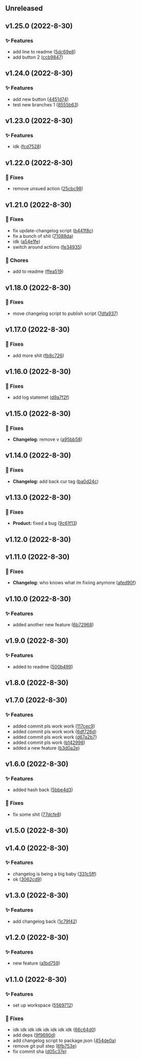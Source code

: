 
## Unreleased 


## v1.25.0 (2022-8-30)

### ✨ Features

- add line to readme ([5dc69e8](https://github.com/BrandSourceDigital/alta/commit/5dc69e858a56e532f2de8e3a7f43873d816469f7))
- add button 2 ([ccb9847](https://github.com/BrandSourceDigital/alta/commit/ccb9847962df4589676bc081f44f38912fe65283))


## v1.24.0 (2022-8-30)

### ✨ Features

- add new button ([4451d74](https://github.com/BrandSourceDigital/alta/commit/4451d7462e88a98b72104377ef1a44c66fe1a6bf))
- test new branches 1 ([8555b63](https://github.com/BrandSourceDigital/alta/commit/8555b63df2c7a89eefc226c4805296121b6e4855))


## v1.23.0 (2022-8-30)

### ✨ Features

- idk ([fcd7528](https://github.com/BrandSourceDigital/alta/commit/fcd752805c88f8a2e5a4dc7dccbb7eab3ea91849))


## v1.22.0 (2022-8-30)

### 🐛 Fixes

- remove unsued action ([25cbc98](https://github.com/BrandSourceDigital/alta/commit/25cbc98a225997624964e8f1aa151f0f1e89df1a))


## v1.21.0 (2022-8-30)

### 🐛 Fixes

- fix update-changelog script ([b441f8c](https://github.com/BrandSourceDigital/alta/commit/b441f8c2d5528cecba0eea261af0e85b0bf24afb))
- fix a bunch of shit ([71088da](https://github.com/BrandSourceDigital/alta/commit/71088da5232f30a3cc2a671b4bbe85fb6d044bd6))
- idk ([a54e1fe](https://github.com/BrandSourceDigital/alta/commit/a54e1feca8e8db2e6ea0987142e83d928d7f8dd3))
- switch around actions ([fe34935](https://github.com/BrandSourceDigital/alta/commit/fe34935c09c8b83d58c7a820a1e55504ef7f01be))

### 🔧 Chores

- add to readme ([ffea519](https://github.com/BrandSourceDigital/alta/commit/ffea519311a6fa4f478e916345961b91d5f13701))


## v1.18.0 (2022-8-30)

### 🐛 Fixes

- move changelog script to publish script ([7dfa937](https://github.com/BrandSourceDigital/alta/commit/7dfa937b9deb26b27e20d985e8e330d2b5f3aa99))


## v1.17.0 (2022-8-30)

### 🐛 Fixes

- add more shit ([fb8c726](https://github.com/BrandSourceDigital/alta/commit/fb8c7261f371f754b9967eef407db06c96899202))


## v1.16.0 (2022-8-30)

### 🐛 Fixes

- add log statemet ([d9a7f2f](https://github.com/BrandSourceDigital/alta/commit/d9a7f2f3e153e5741e409b9421531ea49d33ef15))


## v1.15.0 (2022-8-30)

### 🐛 Fixes

- **Changelog:** remove v ([a95bb58](https://github.com/BrandSourceDigital/alta/commit/a95bb5818429e93eaa595a696376e6a8047c9402))


## v1.14.0 (2022-8-30)

### 🐛 Fixes

- **Changelog:** add back cur tag ([ba0d24c](https://github.com/BrandSourceDigital/alta/commit/ba0d24c3caff697a7e359ee912fbbdc92a09e7d0))


## v1.13.0 (2022-8-30)

### 🐛 Fixes

- **Product:** fixed a bug ([9c61f13](https://github.com/BrandSourceDigital/alta/commit/9c61f134c6059e35b07f368c3e77c3eed0156482))


## v1.12.0 (2022-8-30)


## v1.11.0 (2022-8-30)

### 🐛 Fixes

- **Changelog:** who knows what im fixiing anymore ([afed90f](https://github.com/BrandSourceDigital/alta/commit/afed90fc3a944b26edea9ad51b05044d8e0deec9))


## v1.10.0 (2022-8-30)

### ✨ Features

- added another new feature ([6b72968](https://github.com/BrandSourceDigital/alta/commit/6b72968fe82b70c110437d75f7539e8d9a4a8598))


## v1.9.0 (2022-8-30)

### ✨ Features

- added to readme ([500b499](https://github.com/BrandSourceDigital/alta/commit/500b4998cf9699aad984bcb05025f200bf2bf273))


## v1.8.0 (2022-8-30)


## v1.7.0 (2022-8-30)

### ✨ Features

- added commit pls work work ([117cec9](https://github.com/BrandSourceDigital/alta/commit/117cec99072b92a81b6cb04003a04f04dab3eeea))
- added commit pls work work ([6df726d](https://github.com/BrandSourceDigital/alta/commit/6df726d32f5404b07bba66faa453c18e8eab7429))
- added commit pls work work ([d67a2b7](https://github.com/BrandSourceDigital/alta/commit/d67a2b74d9bb5f9443d7ada3c067f69a020d6210))
- added commit pls work ([b142998](https://github.com/BrandSourceDigital/alta/commit/b142998009ad6b7cde0f82b082f1781dcb63ffc9))
- added a new feature ([b3d0a2e](https://github.com/BrandSourceDigital/alta/commit/b3d0a2e8833102003986a21285818aa6df44cfcb))


## v1.6.0 (2022-8-30)

### ✨ Features

- added hash back ([5bbe4d3](https://github.com/BrandSourceDigital/alta/commit/5bbe4d38fcb28e6d1b69c80a187e56374fc3fcf5))

### 🐛 Fixes

- fix some shit ([77dcfe8](https://github.com/BrandSourceDigital/alta/commit/77dcfe888509b2b3bd731f30f80e8d942d1dd665))


## v1.5.0 (2022-8-30)


## v1.4.0 (2022-8-30)

### ✨ Features

- changelog is being a big baby ([331c5ff](https://github.com/BrandSourceDigital/alta/commit/331c5ff2166e6566e54464ece7644cf18db19fe1))
- ok ([3062cd9](https://github.com/BrandSourceDigital/alta/commit/3062cd949fa5dc5919d365d2517ab217a9185f9e))


## v1.3.0 (2022-8-30)

### ✨ Features

- add changelog back ([1c79f42](https://github.com/BrandSourceDigital/alta/commit/1c79f420b54c2ab035baac885801f44fd20275bd))


## v1.2.0 (2022-8-30)

### ✨ Features

- new feature ([a1bd759](https://github.com/BrandSourceDigital/alta/commit/a1bd759acb3bb5c093c70f1006b496087df2b51f))


## v1.1.0 (2022-8-30)

### ✨ Features

- set up workspace ([5569712](https://github.com/BrandSourceDigital/alta/commit/556971220142bbb19a0be37f2c3708928e39a26d))

### 🐛 Fixes

- idk idk idk idk idk idk idk idk ([66c64d0](https://github.com/BrandSourceDigital/alta/commit/66c64d09cee47f95c9705127992ef16003fb50a8))
- add deps ([9f9690d](https://github.com/BrandSourceDigital/alta/commit/9f9690d82a3d1188ad1c603ea5c7e03e91e9c813))
- add changelog script to package.json ([454de0a](https://github.com/BrandSourceDigital/alta/commit/454de0a2a163265a5841ac449e35c7a7b33e56db))
- remove git pull step ([6fb753e](https://github.com/BrandSourceDigital/alta/commit/6fb753ecd0ede39222e8e18921011afa40ae9dc2))
- fix commit sha ([d05c37e](https://github.com/BrandSourceDigital/alta/commit/d05c37ea2d5656d8f6c9b82116caeb65590bd6b9))
